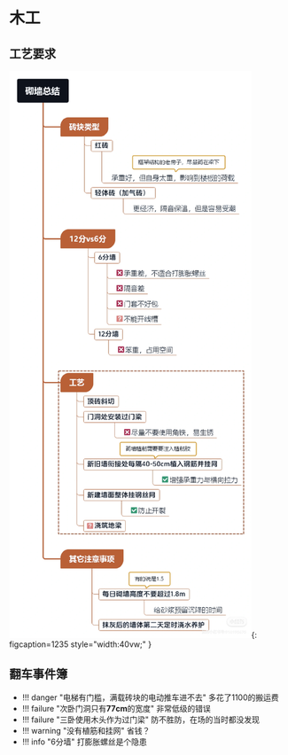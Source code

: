 # 木工

## 工艺要求
![避坑攻略](images/砌墙笔记.jpg "监工指南"){: figcaption=1235 style="width:40vw;" }


## 翻车事件簿

- !!! danger "电梯有门槛，满载砖块的电动推车进不去"
    多花了1100的搬运费
- !!! failure "次卧门洞只有**77cm**的宽度"
    非常低级的错误
- !!! failure "三卧使用木头作为过门梁"
    防不胜防，在场的当时都没发现
- !!! warning "没有植筋和挂网"
    省钱？
- !!! info "6分墙"
    打膨胀螺丝是个隐患


